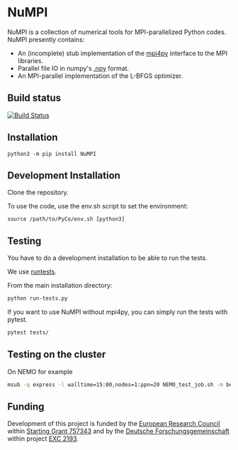 NuMPI
=====

NuMPI is a collection of numerical tools for MPI-parallelized Python codes. NuMPI presently contains:

- An (incomplete) stub implementation of the [mpi4py](https://bitbucket.org/mpi4py/mpi4py) interface to the MPI libraries.
- Parallel file IO in numpy's [.npy](https://docs.scipy.org/doc/numpy/reference/generated/numpy.save.html) format.
- An MPI-parallel implementation of the L-BFGS optimizer.

Build status
------------

[![Build Status](https://www.travis-ci.org/IMTEK-Simulation/NuMPI.svg?branch=master)](https://www.travis-ci.org/IMTEK-Simulation/NuMPI)

Installation
------------

```
python3 -m pip install NuMPI
```

Development Installation
------------------------

Clone the repository.

To use the code, use the env.sh script to set the environment:

```
source /path/to/PyCo/env.sh [python3]
```

Testing
-------

You have to do a development installation to be able to run the tests.

We use [runtests](https://github.com/bccp/runtests). 

From the main installation directory:
```bash
python run-tests.py
```

If you want to use NuMPI without mpi4py, you can simply run the tests with pytest. 

```bash
pytest tests/
```

Testing on the cluster
----------------------
On NEMO for example

```bash
msub -q express -l walltime=15:00,nodes=1:ppn=20 NEMO_test_job.sh -m bea
```

Funding
-------

Development of this project is funded by the [European Research Council](https://erc.europa.eu) within [Starting Grant 757343](https://cordis.europa.eu/project/id/757343) and by the [Deutsche Forschungsgemeinschaft](https://www.dfg.de/en) within project [EXC 2193](https://gepris.dfg.de/gepris/projekt/390951807).

